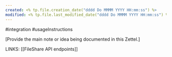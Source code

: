 ```yaml
---
created: <% tp.file.creation_date("dddd Do MMMM YYYY HH:mm:ss") %>
modified: <% tp.file.last_modified_date("dddd Do MMMM YYYY HH:mm:ss") %>
---
```

#integration #usageInstructions 


[Provide the main note or idea being documented in this Zettel.]

LINKS:
[[FileShare API endpoints]]



